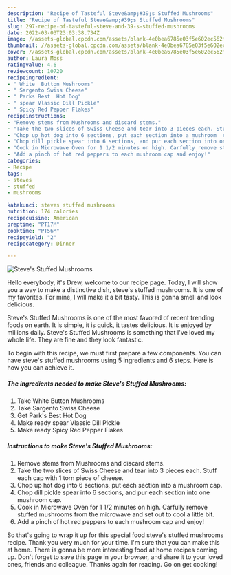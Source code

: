 ```yaml
---
description: "Recipe of Tasteful Steve&amp;#39;s Stuffed Mushrooms"
title: "Recipe of Tasteful Steve&amp;#39;s Stuffed Mushrooms"
slug: 297-recipe-of-tasteful-steve-and-39-s-stuffed-mushrooms
date: 2022-03-03T23:03:38.734Z
image: //assets-global.cpcdn.com/assets/blank-4e0bea6785e03f5e602ec562f230caae08da540cada707380b4fe1bbebba43da.png
thumbnail: //assets-global.cpcdn.com/assets/blank-4e0bea6785e03f5e602ec562f230caae08da540cada707380b4fe1bbebba43da.png
cover: //assets-global.cpcdn.com/assets/blank-4e0bea6785e03f5e602ec562f230caae08da540cada707380b4fe1bbebba43da.png
author: Laura Moss
ratingvalue: 4.6
reviewcount: 10720
recipeingredient:
- " White  Button Mushrooms"
- " Sargento Swiss Cheese"
- " Parks Best  Hot Dog"
- " spear Vlassic Dill Pickle"
- " Spicy Red Pepper Flakes"
recipeinstructions:
- "Remove stems from Mushrooms and discard stems."
- "Take the two slices of Swiss Cheese and tear into 3 pieces each. Stuff each cap with 1 torn piece of cheese."
- "Chop up hot dog into 6 sections, put each section into a mushroom  cap."
- "Chop dill pickle spear into 6 sections, and pur each section into one mushroom cap."
- "Cook in Microwave Oven for 1 1/2 minutes on high. Carfully remove stuffed mushrooms from the microwave and set out to cool a little bit."
- "Add a pinch of hot red peppers to each mushroom cap and enjoy!"
categories:
- Recipe
tags:
- steves
- stuffed
- mushrooms

katakunci: steves stuffed mushrooms 
nutrition: 174 calories
recipecuisine: American
preptime: "PT17M"
cooktime: "PT56M"
recipeyield: "2"
recipecategory: Dinner

---
```



![Steve&#39;s Stuffed Mushrooms](//assets-global.cpcdn.com/assets/blank-4e0bea6785e03f5e602ec562f230caae08da540cada707380b4fe1bbebba43da.png)

Hello everybody, it's Drew, welcome to our recipe page. Today, I will show you a way to make a distinctive dish, steve&#39;s stuffed mushrooms. It is one of my favorites. For mine, I will make it a bit tasty. This is gonna smell and look delicious.

Steve&#39;s Stuffed Mushrooms is one of the most favored of recent trending foods on earth. It is simple, it is quick, it tastes delicious. It is enjoyed by millions daily. Steve&#39;s Stuffed Mushrooms is something that I've loved my whole life. They are fine and they look fantastic.




To begin with this recipe, we must first prepare a few components. You can have steve&#39;s stuffed mushrooms using 5 ingredients and 6 steps. Here is how you can achieve it.

<!--inarticleads1-->

##### The ingredients needed to make Steve&#39;s Stuffed Mushrooms:

1. Take  White  Button Mushrooms
1. Take  Sargento Swiss Cheese
1. Get  Park&#39;s Best  Hot Dog
1. Make ready  spear Vlassic Dill Pickle
1. Make ready  Spicy Red Pepper Flakes




<!--inarticleads2-->

##### Instructions to make Steve&#39;s Stuffed Mushrooms:

1. Remove stems from Mushrooms and discard stems.
1. Take the two slices of Swiss Cheese and tear into 3 pieces each. Stuff each cap with 1 torn piece of cheese.
1. Chop up hot dog into 6 sections, put each section into a mushroom  cap.
1. Chop dill pickle spear into 6 sections, and pur each section into one mushroom cap.
1. Cook in Microwave Oven for 1 1/2 minutes on high. Carfully remove stuffed mushrooms from the microwave and set out to cool a little bit.
1. Add a pinch of hot red peppers to each mushroom cap and enjoy!




So that's going to wrap it up for this special food steve&#39;s stuffed mushrooms recipe. Thank you very much for your time. I'm sure that you can make this at home. There is gonna be more interesting food at home recipes coming up. Don't forget to save this page in your browser, and share it to your loved ones, friends and colleague. Thanks again for reading. Go on get cooking!
